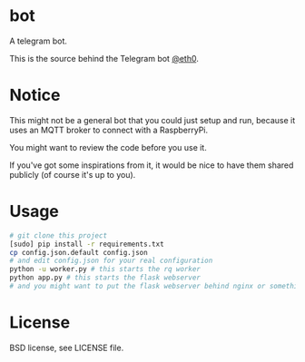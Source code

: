 # bot

A telegram bot.

This is the source behind the Telegram bot [@eth0]( https://telegram.me/eth0_bot ).

# Notice

This might not be a general bot that you could just setup and run,
because it uses an MQTT broker to connect with a RaspberryPi.

You might want to review the code before you use it.

If you've got some inspirations from it, it would be nice to
have them shared publicly (of course it's up to you).

# Usage

```bash
# git clone this project
[sudo] pip install -r requirements.txt
cp config.json.default config.json
# and edit config.json for your real configuration
python -u worker.py # this starts the rq worker
python app.py # this starts the flask webserver
# and you might want to put the flask webserver behind nginx or something
```

# License

BSD license, see LICENSE file.
